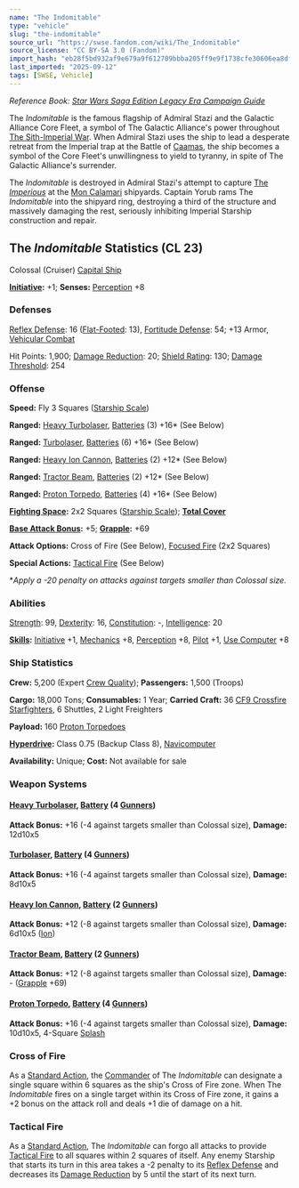 ```yaml
---
name: "The Indomitable"
type: "vehicle"
slug: "the-indomitable"
source_url: "https://swse.fandom.com/wiki/The_Indomitable"
source_license: "CC BY-SA 3.0 (Fandom)"
import_hash: "eb28f5bd932af9e679a9f612709bbba205ff9e9f1738cfe30606ea8df20428f1"
last_imported: "2025-09-12"
tags: [SWSE, Vehicle]
---
```

*Reference Book: [Star Wars Saga Edition Legacy Era Campaign Guide](https://swse.fandom.com/wiki/Star_Wars_Saga_Edition_Legacy_Era_Campaign_Guide)*

The *Indomitable* is the famous flagship of Admiral Stazi and the Galactic Alliance Core Fleet, a symbol of The Galactic Alliance's power throughout [The Sith-Imperial War](https://swse.fandom.com/wiki/The_Sith-Imperial_War). When Admiral Stazi uses the ship to lead a desperate retreat from the Imperial trap at the Battle of [Caamas](https://swse.fandom.com/wiki/Caamas), the ship becomes a symbol of the Core Fleet's unwillingness to yield to tyranny, in spite of The Galactic Alliance's surrender.

The *Indomitable* is destroyed in Admiral Stazi's attempt to capture [The *Imperious*](https://swse.fandom.com/wiki/The_Imperious) at the [Mon Calamari](https://swse.fandom.com/wiki/Mon_Calamari_(Planet)) shipyards. Captain Yorub rams The *Indomitable* into the shipyard ring, destroying a third of the structure and massively damaging the rest, seriously inhibiting Imperial Starship construction and repair.

## The *Indomitable* Statistics (CL 23)
Colossal (Cruiser) [Capital Ship](https://swse.fandom.com/wiki/Capital_Ship)

**[Initiative](https://swse.fandom.com/wiki/Initiative):** +1; **Senses:** [Perception](https://swse.fandom.com/wiki/Perception) +8
### Defenses
[Reflex Defense](https://swse.fandom.com/wiki/Reflex_Defense_(Vehicles)): 16 ([Flat-Footed](https://swse.fandom.com/wiki/Flat-Footed): 13), [Fortitude Defense](https://swse.fandom.com/wiki/Fortitude_Defense_(Vehicles)): 54; +13 Armor, [Vehicular Combat](https://swse.fandom.com/wiki/Vehicular_Combat)

Hit Points: 1,900; [Damage Reduction](https://swse.fandom.com/wiki/Damage_Reduction): 20; [Shield Rating](https://swse.fandom.com/wiki/Shield_Rating): 130; [Damage Threshold](https://swse.fandom.com/wiki/Damage_Threshold_(Vehicles)): 254
### Offense
**Speed:** Fly 3 Squares ([Starship Scale](https://swse.fandom.com/wiki/Starship_Scale))

**Ranged:** [Heavy Turbolaser](https://swse.fandom.com/wiki/Heavy_Turbolaser), [Batteries](https://swse.fandom.com/wiki/Batteries) (3) +16* (See Below)

**Ranged:** [Turbolaser](https://swse.fandom.com/wiki/Turbolaser), [Batteries](https://swse.fandom.com/wiki/Batteries) (6) +16* (See Below)

**Ranged:** [Heavy Ion Cannon](https://swse.fandom.com/wiki/Heavy_Ion_Cannon), [Batteries](https://swse.fandom.com/wiki/Batteries) (2) +12* (See Below)

**Ranged:** [Tractor Beam](https://swse.fandom.com/wiki/Tractor_Beam), [Batteries](https://swse.fandom.com/wiki/Batteries) (2) +12* (See Below)

**Ranged:** [Proton Torpedo](https://swse.fandom.com/wiki/Proton_Torpedo), [Batteries](https://swse.fandom.com/wiki/Batteries) (4) +16* (See Below)

**[Fighting Space](https://swse.fandom.com/wiki/Fighting_Space):** 2x2 Squares ([Starship Scale](https://swse.fandom.com/wiki/Starship_Scale)); **[Total Cover](https://swse.fandom.com/wiki/Total_Cover)**

**[Base Attack Bonus](https://swse.fandom.com/wiki/Base_Attack_Bonus):** +5; **[Grapple](https://swse.fandom.com/wiki/Grapple):** +69

**Attack Options:** Cross of Fire (See Below), [Focused Fire](https://swse.fandom.com/wiki/Focused_Fire) (2x2 Squares)

**Special Actions:** [Tactical Fire](https://swse.fandom.com/wiki/Tactical_Fire) (See Below)

**Apply a -20 penalty on attacks against targets smaller than Colossal size.*
### Abilities
[Strength](https://swse.fandom.com/wiki/Strength): 99, [Dexterity](https://swse.fandom.com/wiki/Dexterity): 16, [Constitution](https://swse.fandom.com/wiki/Constitution): -, [Intelligence](https://swse.fandom.com/wiki/Intelligence): 20

**[Skills](https://swse.fandom.com/wiki/Skills):** [Initiative](https://swse.fandom.com/wiki/Initiative) +1, [Mechanics](https://swse.fandom.com/wiki/Mechanics) +8, [Perception](https://swse.fandom.com/wiki/Perception) +8, [Pilot](https://swse.fandom.com/wiki/Pilot) +1, [Use Computer](https://swse.fandom.com/wiki/Use_Computer) +8
### Ship Statistics
**Crew:** 5,200 (Expert [Crew Quality](https://swse.fandom.com/wiki/Crew_Quality)); **Passengers:** 1,500 (Troops)

**Cargo:** 18,000 Tons; **Consumables:** 1 Year; **Carried Craft:** 36 [CF9 Crossfire Starfighters](https://swse.fandom.com/wiki/CF9_Crossfire_Starfighters), 6 Shuttles, 2 Light Freighters

**Payload:** 160 [Proton Torpedoes](https://swse.fandom.com/wiki/Proton_Torpedoes)

**[Hyperdrive](https://swse.fandom.com/wiki/Hyperdrive):** Class 0.75 (Backup Class 8), [Navicomputer](https://swse.fandom.com/wiki/Navicomputer)

**Availability:** Unique; **Cost:** Not available for sale
### Weapon Systems
#### **[Heavy Turbolaser](https://swse.fandom.com/wiki/Heavy_Turbolaser), [Battery](https://swse.fandom.com/wiki/Weapon_Batteries) (4 [Gunners](https://swse.fandom.com/wiki/Gunners))**
**Attack Bonus:** +16 (-4 against targets smaller than Colossal size), **Damage:** 12d10x5
#### **[Turbolaser](https://swse.fandom.com/wiki/Turbolaser), [Battery](https://swse.fandom.com/wiki/Weapon_Batteries) (4 [Gunners](https://swse.fandom.com/wiki/Gunners))**
**Attack Bonus:** +16 (-4 against targets smaller than Colossal size), **Damage:** 8d10x5
#### **[Heavy Ion Cannon](https://swse.fandom.com/wiki/Heavy_Ion_Cannon), [Battery](https://swse.fandom.com/wiki/Weapon_Batteries) (2 [Gunners](https://swse.fandom.com/wiki/Gunners))**
**Attack Bonus:** +12 (-8 against targets smaller than Colossal size), **Damage:** 6d10x5 ([Ion](https://swse.fandom.com/wiki/Ion))
#### **[Tractor Beam](https://swse.fandom.com/wiki/Tractor_Beam), [Battery](https://swse.fandom.com/wiki/Battery)** **(2 [Gunners](https://swse.fandom.com/wiki/Gunners))**
**Attack Bonus:** +12 (-8 against targets smaller than Colossal size), **Damage:** - ([Grapple](https://swse.fandom.com/wiki/Grapple) +69)
#### **[Proton Torpedo](https://swse.fandom.com/wiki/Proton_Torpedo), [Battery](https://swse.fandom.com/wiki/Weapon_Batteries) (4 [Gunners](https://swse.fandom.com/wiki/Gunners))**
**Attack Bonus:** +16 (-4 against targets smaller than Colossal size), **Damage:** 10d10x5, 4-Square [Splash](https://swse.fandom.com/wiki/Splash)
### Cross of Fire
As a [Standard Action](https://swse.fandom.com/wiki/Standard_Action), the [Commander](https://swse.fandom.com/wiki/Commander) of The *Indomitable* can designate a single square within 6 squares as the ship's Cross of Fire zone. When The *Indomitable* fires on a single target within its Cross of Fire zone, it gains a +2 bonus on the attack roll and deals +1 die of damage on a hit.
### Tactical Fire
As a [Standard Action](https://swse.fandom.com/wiki/Standard_Action), The *Indomitable* can forgo all attacks to provide [Tactical Fire](https://swse.fandom.com/wiki/Tactical_Fire) to all squares within 2 squares of itself. Any enemy Starship that starts its turn in this area takes a -2 penalty to its [Reflex Defense](https://swse.fandom.com/wiki/Reflex_Defense) and decreases its [Damage Reduction](https://swse.fandom.com/wiki/Damage_Reduction) by 5 until the start of its next turn.